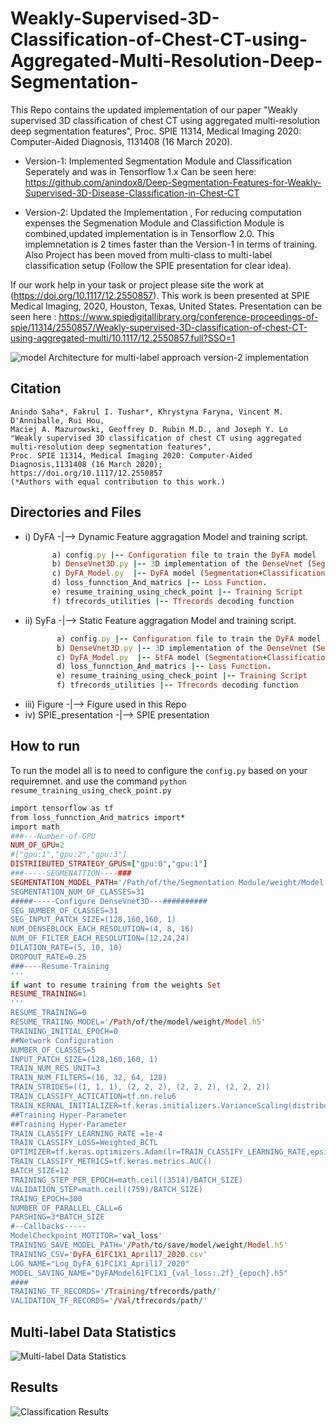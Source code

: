 # Weakly-Supervised-3D-Classification-of-Chest-CT-using-Aggregated-Multi-Resolution-Deep-Segmentation-
This Repo contains the updated implementation of our paper "Weakly supervised 3D classification of chest CT using aggregated multi-resolution deep segmentation features", Proc. SPIE 11314, Medical Imaging 2020: Computer-Aided Diagnosis, 1131408 (16 March 2020).

* Version-1: Implemented Segmentation Module and Classification Seperately and was in Tensorflow 1.x
Can be seen here: https://github.com/anindox8/Deep-Segmentation-Features-for-Weakly-Supervised-3D-Disease-Classification-in-Chest-CT

* Version-2: Updated the Implementation , For reducing computation expenses the Segmenation Module and Classifiction Module is combined,updated implementation is in Tensorflow 2.0. This implemnetation is 2 times faster than the Version-1 in terms of training. Also Project has been moved from multi-class to multi-label classification setup (Follow the SPIE presentation for clear idea).

If our work help in your task or project please site the work at  (https://doi.org/10.1117/12.2550857). This work is been presented at  SPIE Medical Imaging, 2020, Houston, Texas, United States. Presentation can be seen here : https://www.spiedigitallibrary.org/conference-proceedings-of-spie/11314/2550857/Weakly-supervised-3D-classification-of-chest-CT-using-aggregated-multi/10.1117/12.2550857.full?SSO=1

![model Architecture for multi-label approach version-2 implementation](https://github.com/fitushar/Weakly-Supervised-3D-Classification-of-Chest-CT-using-Aggregated-Multi-Resolution-Deep-Segmentation-/blob/master/figure/Model_Architecture.png)

## Citation
```
Anindo Saha*, Fakrul I. Tushar*, Khrystyna Faryna, Vincent M. D'Anniballe, Rui Hou, 
Maciej A. Mazurowski, Geoffrey D. Rubin M.D., and Joseph Y. Lo 
"Weakly supervised 3D classification of chest CT using aggregated multi-resolution deep segmentation features", 
Proc. SPIE 11314, Medical Imaging 2020: Computer-Aided Diagnosis,1131408 (16 March 2020); 
https://doi.org/10.1117/12.2550857
(*Authors with equal contribution to this work.)
```

## Directories and Files
*   i) DyFA -|--> Dynamic Feature aggragation Model and training script.
       ```ruby
             a) config.py |-- Configuration file to train the DyFA model
             b) DenseVnet3D.py |-- 3D implementation of the DenseVnet (Segmentation Module)
             c) DyFA_Model.py  |-- DyFA model (Segmentation+Classification Module)
             d) loss_funnction_And_matrics |-- Loss Function.
             e) resume_training_using_check_point |-- Training Script
             f) tfrecords_utilities |-- Tfrecords decoding function    
      ```       
*  ii) SyFa -|--> Static Feature aggragation Model and training script.
      ```ruby
             a) config.py |-- Configuration file to train the DyFA model
             b) DenseVnet3D.py |-- 3D implementation of the DenseVnet (Segmentation Module)
             c) DyFA_Model.py  |-- StFA model (Segmentation+Classification Module)
             d) loss_funnction_And_matrics |-- Loss Function.
             e) resume_training_using_check_point |-- Training Script
             f) tfrecords_utilities |-- Tfrecords decoding function    
      ```
* iii) Figure -|--> Figure used in this Repo
*  iv) SPIE_presentation -|--> SPIE presentation


## How to run

To run the model all is to need to configure the `config.py` based on your requiremnet. and use the command 
`python resume_training_using_check_point.py`

```ruby
import tensorflow as tf
from loss_funnction_And_matrics import*
import math
###---Number-of-GPU
NUM_OF_GPU=2
#["gpu:1","gpu:2","gpu:3"]
DISTRIIBUTED_STRATEGY_GPUS=["gpu:0","gpu:1"]
###-----SEGMENATTION----###
SEGMENTATION_MODEL_PATH='/Path/of/the/Segmentation Module/weight/Model.h5'.h5'
SEGMENTATION_NUM_OF_CLASSES=31
#####-----Configure DenseVnet3D---##########
SEG_NUMBER_OF_CLASSES=31
SEG_INPUT_PATCH_SIZE=(128,160,160, 1)
NUM_DENSEBLOCK_EACH_RESOLUTION=(4, 8, 16)
NUM_OF_FILTER_EACH_RESOLUTION=(12,24,24)
DILATION_RATE=(5, 10, 10)
DROPOUT_RATE=0.25
###----Resume-Training
'''
if want to resume training from the weights Set
RESUME_TRAINING=1
'''
RESUME_TRAINING=0
RESUME_TRAIING_MODEL='/Path/of/the/model/weight/Model.h5'
TRAINING_INITIAL_EPOCH=0
##Network Configuration
NUMBER_OF_CLASSES=5
INPUT_PATCH_SIZE=(128,160,160, 1)
TRAIN_NUM_RES_UNIT=3
TRAIN_NUM_FILTERS=(16, 32, 64, 128)
TRAIN_STRIDES=((1, 1, 1), (2, 2, 2), (2, 2, 2), (2, 2, 2))
TRAIN_CLASSIFY_ACTICATION=tf.nn.relu6
TRAIN_KERNAL_INITIALIZER=tf.keras.initializers.VarianceScaling(distribution='uniform')
##Training Hyper-Parameter
##Training Hyper-Parameter
TRAIN_CLASSIFY_LEARNING_RATE =1e-4
TRAIN_CLASSIFY_LOSS=Weighted_BCTL
OPTIMIZER=tf.keras.optimizers.Adam(lr=TRAIN_CLASSIFY_LEARNING_RATE,epsilon=1e-5)
TRAIN_CLASSIFY_METRICS=tf.keras.metrics.AUC()
BATCH_SIZE=12
TRAINING_STEP_PER_EPOCH=math.ceil((3514)/BATCH_SIZE)
VALIDATION_STEP=math.ceil((759)/BATCH_SIZE)
TRAING_EPOCH=300
NUMBER_OF_PARALLEL_CALL=6
PARSHING=3*BATCH_SIZE
#--Callbacks-----
ModelCheckpoint_MOTITOR='val_loss'
TRAINING_SAVE_MODEL_PATH='/Path/to/save/model/weight/Model.h5'
TRAINING_CSV='DyFA_61FC1X1_April17_2020.csv'
LOG_NAME="Log_DyFA_61FC1X1_April17_2020"
MODEL_SAVING_NAME="DyFAModel61FC1X1_{val_loss:.2f}_{epoch}.h5"
####
TRAINING_TF_RECORDS='/Training/tfrecords/path/'
VALIDATION_TF_RECORDS='/Val/tfrecords/path/'
```

## Multi-label Data Statistics 
![Multi-label Data Statistics](https://github.com/fitushar/Weakly-Supervised-3D-Classification-of-Chest-CT-using-Aggregated-Multi-Resolution-Deep-Segmentation-/blob/master/figure/dataset.png)

## Results
![Classification Results](https://github.com/fitushar/Weakly-Supervised-3D-Classification-of-Chest-CT-using-Aggregated-Multi-Resolution-Deep-Segmentation-/blob/master/figure/results.png)


